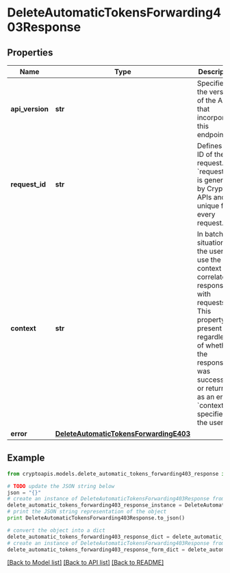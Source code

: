 # DeleteAutomaticTokensForwarding403Response


## Properties
Name | Type | Description | Notes
------------ | ------------- | ------------- | -------------
**api_version** | **str** | Specifies the version of the API that incorporates this endpoint. | 
**request_id** | **str** | Defines the ID of the request. The &#x60;requestId&#x60; is generated by Crypto APIs and it&#39;s unique for every request. | 
**context** | **str** | In batch situations the user can use the context to correlate responses with requests. This property is present regardless of whether the response was successful or returned as an error. &#x60;context&#x60; is specified by the user. | [optional] 
**error** | [**DeleteAutomaticTokensForwardingE403**](DeleteAutomaticTokensForwardingE403.md) |  | 

## Example

```python
from cryptoapis.models.delete_automatic_tokens_forwarding403_response import DeleteAutomaticTokensForwarding403Response

# TODO update the JSON string below
json = "{}"
# create an instance of DeleteAutomaticTokensForwarding403Response from a JSON string
delete_automatic_tokens_forwarding403_response_instance = DeleteAutomaticTokensForwarding403Response.from_json(json)
# print the JSON string representation of the object
print DeleteAutomaticTokensForwarding403Response.to_json()

# convert the object into a dict
delete_automatic_tokens_forwarding403_response_dict = delete_automatic_tokens_forwarding403_response_instance.to_dict()
# create an instance of DeleteAutomaticTokensForwarding403Response from a dict
delete_automatic_tokens_forwarding403_response_form_dict = delete_automatic_tokens_forwarding403_response.from_dict(delete_automatic_tokens_forwarding403_response_dict)
```
[[Back to Model list]](../README.md#documentation-for-models) [[Back to API list]](../README.md#documentation-for-api-endpoints) [[Back to README]](../README.md)


